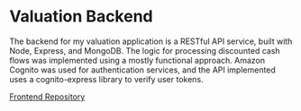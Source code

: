 # Valuation Backend

The backend for my valuation application is a RESTful API service, built with Node, Express, and MongoDB. The logic for processing discounted cash flows was implemented using a mostly functional approach. Amazon Cognito was used for authentication services, and the API implemented uses a cognito-express library to verify user tokens. 

[Frontend Repository](https://github.com/cdifranco1/valuation)

